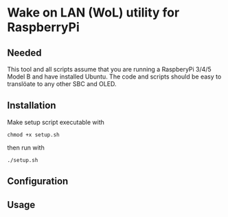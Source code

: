 # Wake on LAN (WoL) utility for RaspberryPi

## Needed
This tool and all scripts assume that you are running a RaspberyPi 3/4/5 Model B and have installed Ubuntu. The code and scripts should be easy to translöate to any other SBC and OLED.

## Installation
Make setup script executable with
```console
chmod +x setup.sh
```
then run with
```console
./setup.sh
```

## Configuration

## Usage